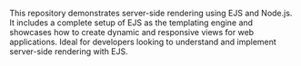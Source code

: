 This repository demonstrates server-side rendering using EJS and Node.js. It includes a complete setup of EJS as the templating engine and showcases how to create dynamic and responsive views for web applications. Ideal for developers looking to understand and implement server-side rendering with EJS.
